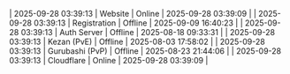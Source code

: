 | 2025-09-28 03:39:13 | Website | Online | 2025-09-28 03:39:09 |
| 2025-09-28 03:39:13 | Registration | Offline | 2025-09-09 16:40:23 |
| 2025-09-28 03:39:13 | Auth Server | Offline | 2025-08-18 09:33:31 |
| 2025-09-28 03:39:13 | Kezan (PvE) | Offline | 2025-08-03 17:58:02 |
| 2025-09-28 03:39:13 | Gurubashi (PvP) | Offline | 2025-08-23 21:44:06 |
| 2025-09-28 03:39:13 | Cloudflare | Online | 2025-09-28 03:39:09 |
